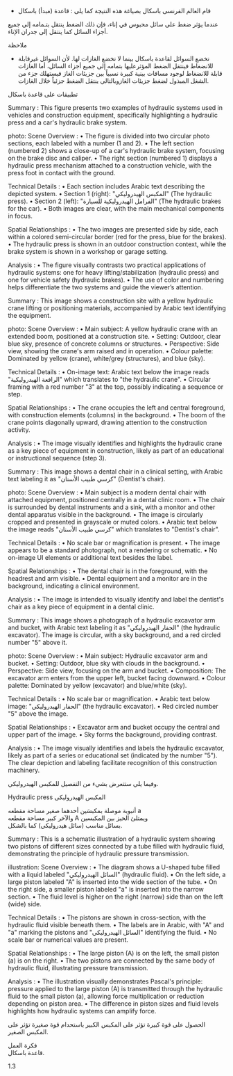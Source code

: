 * قام العالم الفرنسى باسكال بصياغة هذه النتيجة كما يلى :
قاعدة (مبدأ) باسكال <!-- text, from page 0 (l=0.468,t=0.075,r=0.939,b=0.132), with ID db666e96-e701-449f-82ee-638e29987cd1 -->

عندما يؤثر ضغط على سائل محبوس في إناء، فإن ذلك الضغط ينتقل بتـمامه إلى جميع أجزاء السائل كما ينتقل إلى جدران الإناء. <!-- text, from page 0 (l=0.083,t=0.134,r=0.928,b=0.190), with ID f209d1a8-daa5-4bef-9431-f575b81b7b66 -->

ملاحظة

* تخضع السوائل لقاعدة باسكال بينما لا تخضع الغازات لها.
لأن السوائل غيرقابلة للانضغاط فينتقل الضغط المؤثرعليها بتمامه إلى جميع أجزاء السائل، أما الغازات قابلة للانضغاط لوجود مسافات بينية كبيرة نسبياً بين جزيئات الغاز فيستهلك جزء من الشغل المبذول لضغط جزيئات الغازوبالتالي ينتقل الضغط جزئياً خلال الغازات. <!-- text, from page 0 (l=0.080,t=0.205,r=0.932,b=0.346), with ID 285fe74e-8a30-4fa3-8285-67bab35d0ff9 -->

تطبيقات على قاعدة باسكال <!-- text, from page 0 (l=0.645,t=0.364,r=0.936,b=0.399), with ID 551fe0ae-c3b1-4350-9f23-d61b3be65f96 -->

Summary : This figure presents two examples of hydraulic systems used in vehicles and construction equipment, specifically highlighting a hydraulic press and a car's hydraulic brake system.

photo:
Scene Overview :
  • The figure is divided into two circular photo sections, each labeled with a number (1 and 2).
  • The left section (numbered 2) shows a close-up of a car's hydraulic brake system, focusing on the brake disc and caliper.
  • The right section (numbered 1) displays a hydraulic press mechanism attached to a construction vehicle, with the press foot in contact with the ground.

Technical Details :
  • Each section includes Arabic text describing the depicted system.
  • Section 1 (right): "المكبس الهيدروليكي" (The hydraulic press).
  • Section 2 (left): "الفرامل الهيدروليكية للسيارة" (The hydraulic brakes for the car).
  • Both images are clear, with the main mechanical components in focus.

Spatial Relationships :
  • The two images are presented side by side, each within a colored semi-circular border (red for the press, blue for the brakes).
  • The hydraulic press is shown in an outdoor construction context, while the brake system is shown in a workshop or garage setting.

Analysis :
  • The figure visually contrasts two practical applications of hydraulic systems: one for heavy lifting/stabilization (hydraulic press) and one for vehicle safety (hydraulic brakes).
  • The use of color and numbering helps differentiate the two systems and guide the viewer’s attention. <!-- figure, from page 0 (l=0.588,t=0.407,r=0.930,b=0.587), with ID 0adbe9b2-d699-49c7-a9e9-aac3037702e5 -->

Summary : This image shows a construction site with a yellow hydraulic crane lifting or positioning materials, accompanied by Arabic text identifying the equipment.

photo:
Scene Overview :
  • Main subject: A yellow hydraulic crane with an extended boom, positioned at a construction site.
  • Setting: Outdoor, clear blue sky, presence of concrete columns or structures.
  • Perspective: Side view, showing the crane's arm raised and in operation.
  • Colour palette: Dominated by yellow (crane), white/grey (structures), and blue (sky).

Technical Details :
  • On-image text: Arabic text below the image reads "الرافعة الهيدروليكية" which translates to "the hydraulic crane".
  • Circular framing with a red number "3" at the top, possibly indicating a sequence or step.

Spatial Relationships :
  • The crane occupies the left and central foreground, with construction elements (columns) in the background.
  • The boom of the crane points diagonally upward, drawing attention to the construction activity.

Analysis :
  • The image visually identifies and highlights the hydraulic crane as a key piece of equipment in construction, likely as part of an educational or instructional sequence (step 3). <!-- figure, from page 0 (l=0.424,t=0.412,r=0.588,b=0.583), with ID 84440933-49c1-4962-9a18-e64c6d3dbf0b -->

Summary : This image shows a dental chair in a clinical setting, with Arabic text labeling it as "كرسي طبيب الأسنان" (Dentist's chair).

photo:
Scene Overview :
  • Main subject is a modern dental chair with attached equipment, positioned centrally in a dental clinic room.
  • The chair is surrounded by dental instruments and a sink, with a monitor and other dental apparatus visible in the background.
  • The image is circularly cropped and presented in grayscale or muted colors.
  • Arabic text below the image reads "كرسي طبيب الأسنان" which translates to "Dentist's chair".

Technical Details :
  • No scale bar or magnification is present.
  • The image appears to be a standard photograph, not a rendering or schematic.
  • No on-image UI elements or additional text besides the label.

Spatial Relationships :
  • The dental chair is in the foreground, with the headrest and arm visible.
  • Dental equipment and a monitor are in the background, indicating a clinical environment.

Analysis :
  • The image is intended to visually identify and label the dentist's chair as a key piece of equipment in a dental clinic. <!-- figure, from page 0 (l=0.261,t=0.408,r=0.427,b=0.587), with ID 0811d581-ee9b-4436-b161-b4906a3b7171 -->

Summary : This image shows a photograph of a hydraulic excavator arm and bucket, with Arabic text labeling it as "الحفار الهيدروليكي" (the hydraulic excavator). The image is circular, with a sky background, and a red circled number "5" above it.

photo:
Scene Overview :
  • Main subject: Hydraulic excavator arm and bucket.
  • Setting: Outdoor, blue sky with clouds in the background.
  • Perspective: Side view, focusing on the arm and bucket.
  • Composition: The excavator arm enters from the upper left, bucket facing downward.
  • Colour palette: Dominated by yellow (excavator) and blue/white (sky).

Technical Details :
  • No scale bar or magnification.
  • Arabic text below image: "الحفار الهيدروليكي" (the hydraulic excavator).
  • Red circled number "5" above the image.

Spatial Relationships :
  • Excavator arm and bucket occupy the central and upper part of the image.
  • Sky forms the background, providing contrast.

Analysis :
  • The image visually identifies and labels the hydraulic excavator, likely as part of a series or educational set (indicated by the number "5"). The clear depiction and labeling facilitate recognition of this construction machinery. <!-- figure, from page 0 (l=0.086,t=0.411,r=0.264,b=0.584), with ID baf790da-37ad-4584-b814-ebfa32f12e0a -->

وفيما يلي ستتعرض بشيء من التفصيل للمكبس الهيدروليكي. <!-- text, from page 0 (l=0.452,t=0.604,r=0.937,b=0.634), with ID ba37c308-9671-4ca7-889d-96a2509dd2fc -->

Hydraulic press المكبس الهيدروليكى <!-- text, from page 0 (l=0.544,t=0.640,r=0.937,b=0.672), with ID 2701925e-aa72-4092-8ead-4b8bf140c426 -->

أنبوبة موصلة بمكبسَين أحدهما صغير مساحة مقطعه a  
والآخر كبير مساحة مقطعه A ويمتلئ الحيز بين المكبسين  
بسائل مناسب (سائل هيدروليكي) كما بالشكل. <!-- text, from page 0 (l=0.334,t=0.677,r=0.929,b=0.800), with ID 0b9f0600-d15a-438e-890f-ac3f9f98ce7a -->

Summary : This is a schematic illustration of a hydraulic system showing two pistons of different sizes connected by a tube filled with hydraulic fluid, demonstrating the principle of hydraulic pressure transmission.

illustration:
Scene Overview :
  • The diagram shows a U-shaped tube filled with a liquid labeled "السائل الهيدروليكي" (hydraulic fluid).
  • On the left side, a large piston labeled "A" is inserted into the wide section of the tube.
  • On the right side, a smaller piston labeled "a" is inserted into the narrow section.
  • The fluid level is higher on the right (narrow) side than on the left (wide) side.

Technical Details :
  • The pistons are shown in cross-section, with the hydraulic fluid visible beneath them.
  • The labels are in Arabic, with "A" and "a" marking the pistons and "السائل الهيدروليكي" identifying the fluid.
  • No scale bar or numerical values are present.

Spatial Relationships :
  • The large piston (A) is on the left, the small piston (a) is on the right.
  • The two pistons are connected by the same body of hydraulic fluid, illustrating pressure transmission.

Analysis :
  • The illustration visually demonstrates Pascal's principle: pressure applied to the large piston (A) is transmitted through the hydraulic fluid to the small piston (a), allowing force multiplication or reduction depending on piston area.
  • The difference in piston sizes and fluid levels highlights how hydraulic systems can amplify force. <!-- figure, from page 0 (l=0.079,t=0.662,r=0.350,b=0.780), with ID fcedd22d-28f6-4fee-b7d2-1d480fbcf29f -->

الحصول على قوة كبيرة تؤثر على المكبس الكبير باستحدام قوة صغيرة تؤثر على المكبس الصغير. <!-- text, from page 0 (l=0.131,t=0.801,r=0.931,b=0.840), with ID 9284c30d-93cb-49e4-af1b-70201731a8b3 -->

فكرة العمل  
قاعدة باسكال. <!-- text, from page 0 (l=0.729,t=0.861,r=0.930,b=0.907), with ID e02d67d9-de41-4fc7-a2e1-3d1b13205847 -->

$1.3$ <!-- marginalia, from page 0 (l=0.089,t=0.941,r=0.130,b=0.961), with ID 02b0d1c5-6c95-4d7d-be0f-255a584f0fd6 -->